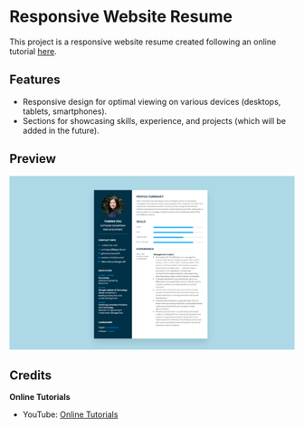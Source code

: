 # Responsive Website Resume

This project is a responsive website resume created following an online tutorial [here](https://www.youtube.com/watch?v=hnjHCmaUVPg).

## Features

- Responsive design for optimal viewing on various devices (desktops, tablets, smartphones).
- Sections for showcasing skills, experience, and projects (which will be added in the future).

## Preview

![Preview](Screenshot122023.png)

## Credits

**Online Tutorials**

- YouTube: [Online Tutorials](https://www.youtube.com/@OnlineTutorialsYT)
